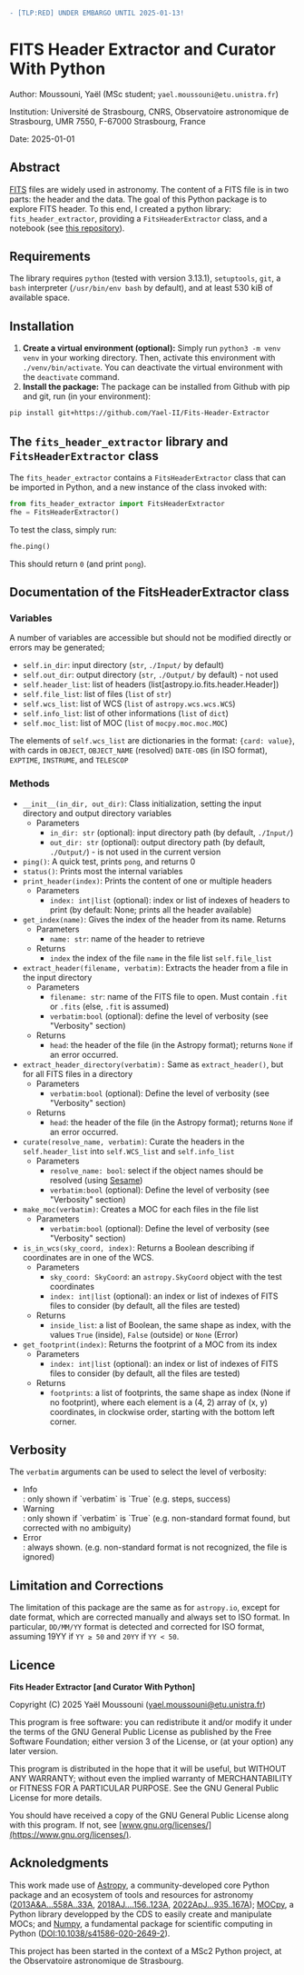 <!--[TLP:RED] UNDER EMBARGO UNTIL 2025-01-13!-->
```diff
- [TLP:RED] UNDER EMBARGO UNTIL 2025-01-13!
```

# FITS Header Extractor and Curator With Python
Author: Moussouni, Yaël (MSc student; `yael.moussouni@etu.unistra.fr`)

Institution: Université de Strasbourg, CNRS, Observatoire astronomique de Strasbourg, UMR 7550, F-67000 Strasbourg, France

Date: 2025-01-01

## Abstract

[FITS](https://en.wikipedia.org/wiki/FITS/) files are widely used in astronomy. The content of a FITS file is in two parts: the header and the data. The goal of this Python package is to explore FITS header. To this end, I created a python library: `fits_header_extractor`, providing a `FitsHeaderExtractor` class, and a notebook (see [this repository](https://github.com/Yael-II/MSc2-Project-FITS)).

## Requirements

The library requires `python` (tested with version 3.13.1), `setuptools`, `git`, a `bash` interpreter (`/usr/bin/env bash` by default), and at least 530 kiB of available space.

## Installation

1. **Create a virtual environment (optional):** Simply run `python3 -m venv venv` in your working directory. Then, activate this environment with `./venv/bin/activate`. You can deactivate the virtual environment with the `deactivate` command.
2. **Install the package:** The package can be installed from Github with pip and git, run (in your environment):
```bash
pip install git+https://github.com/Yael-II/Fits-Header-Extractor
```

## The `fits_header_extractor` library and `FitsHeaderExtractor` class
The `fits_header_extractor` contains a `FitsHeaderExtractor` class that can be imported in Python, and a new instance of the class invoked with:
```python
from fits_header_extractor import FitsHeaderExtractor
fhe = FitsHeaderExtractor()
```

To test the class, simply run:
```python
fhe.ping()
```
This should return `0` (and print `pong`).

## Documentation of the FitsHeaderExtractor class

### Variables

A number of variables are accessible but should not be modified directly or errors may be generated;
- `self.in_dir`: input directory (`str`, `./Input/` by default)
- `self.out_dir`: output directory (`str`, `./Output/` by default) - not used
- `self.header_list`: list of headers (list[astropy.io.fits.header.Header])
- `self.file_list`: list of files (`list` of `str`)
- `self.wcs_list`: list of WCS (`list` of `astropy.wcs.wcs.WCS`)
- `self.info_list`: list of other informations (`list` of `dict`)
- `self.moc_list`: list of MOC (`list` of `mocpy.moc.moc.MOC`)

The elements of `self.wcs_list` are dictionaries in the format: `{card: value}`, with cards in `OBJECT`, `OBJECT_NAME` (resolved) `DATE-OBS` (in ISO format), `EXPTIME`, `INSTRUME`, and `TELESCOP`

### Methods

- `__init__(in_dir, out_dir)`: Class initialization, setting the input directory and output directory variables
    - Parameters
        - `in_dir: str` (optional): input directory path (by default, `./Input/`) 
        - `out_dir: str` (optional): output directory path (by default, `./Output/`) - is not used in the current version
- `ping()`: A quick test, prints `pong`, and returns 0
- `status()`: Prints most the internal variables
- `print_header(index)`: Prints the content of one or multiple headers
    - Parameters
        - `index: int|list` (optional): index or list of indexes of headers to print (by default: None; prints all the header available)
- `get_index(name)`: Gives the index of the header from its name. Returns 
    - Parameters
        - `name: str`: name of the header to retrieve
    - Returns
        - `index` the index of the file `name` in the file list `self.file_list`
- `extract_header(filename, verbatim)`: Extracts the header from a file in the input directory
    - Parameters
        - `filename: str`: name of the FITS file to open. Must contain `.fit` or `.fits` (else, `.fit` is assumed)
        - `verbatim:bool` (optional): define the level of verbosity (see "Verbosity" section)
    - Returns
        - `head`: the header of the file (in the Astropy format); returns `None` if an error occurred.
- `extract_header_directory(verbatim):` Same as `extract_header()`, but for all FITS files in a directory
    - Parameters
        - `verbatim:bool` (optional): Define the level of verbosity (see "Verbosity" section)
    - Returns
        - `head`: the header of the file (in the Astropy format); returns `None` if an error occurred.
- `curate(resolve_name, verbatim)`: Curate the headers in the `self.header_list` into `self.WCS_list` and `self.info_list`
    - Parameters
        - `resolve_name: bool`: select if the object names should be resolved (using [Sesame](https://cds.unistra.fr/cgi-bin/Sesame))
        - `verbatim:bool` (optional): Define the level of verbosity (see "Verbosity" section)
- `make_moc(verbatim)`: Creates a MOC for each files in the file list
    - Parameters
        - `verbatim:bool` (optional): Define the level of verbosity (see "Verbosity" section)
- `is_in_wcs(sky_coord, index)`: Returns a Boolean describing if coordinates are in one of the WCS.
    - Parameters
        - `sky_coord: SkyCoord`: an `astropy.SkyCoord` object with the test coordinates
        - `index: int|list` (optional): an index or list of indexes of FITS files to consider (by default, all the files are tested)
    - Returns
        - `inside_list`: a list of Boolean, the same shape as index, with the values `True` (inside), `False` (outside) or `None` (Error)
- `get_footprint(index)`: Returns the footprint of a MOC from its index 
    - Parameters
        - `index: int|list` (optional): an index or list of indexes of FITS files to consider (by default, all the files are tested)
    - Returns
        - `footprints`: a list of footprints, the same shape as index (None if no footprint), where each element is a (4, 2) array of (x, y) coordinates, in clockwise order, starting with the bottom left corner.

## Verbosity

The `verbatim` arguments can be used to select the level of verbosity:
- <div color=\"#06518E\">Info</div>: only shown if `verbatim` is `True` (e.g. steps, success)
- <div color=\"#E8BD0F\">Warning</div>: only shown if `verbatim` is `True` (e.g. non-standard format found, but corrected with no ambiguity)
- <div color=\"#ED1C24\">Error</div>: always shown. (e.g. non-standard format is not recognized, the file is ignored)

## Limitation and Corrections

The limitation of this package are the same as for `astropy.io`, except for date format, which are corrected manually and always set to ISO format. In particular, `DD/MM/YY` format is detected and corrected for ISO format, assuming 19YY if `YY ≥ 50` and `20YY` if `YY < 50`.

## Licence

**Fits Header Extractor [and Curator With Python]**

Copyright (C) 2025 Yaël Moussouni (yael.moussouni@etu.unistra.fr)

This program is free software: you can redistribute it and/or modify it under the terms of the GNU General Public License as published by the Free Software Foundation; either version 3 of the License, or (at your option) any later version.

This program is distributed in the hope that it will be useful, but WITHOUT ANY WARRANTY; without even the implied warranty of MERCHANTABILITY or FITNESS FOR A PARTICULAR PURPOSE. See the GNU General Public License for more details.

You should have received a copy of the GNU General Public License along with this program. If not, see [www.gnu.org/licenses/](https://www.gnu.org/licenses/).

## Acknoledgments

This work made use of [Astropy](http://www.astropy.org), a community-developed core Python package and an ecosystem of tools and resources for astronomy ([2013A&A...558A..33A](https://ui.adsabs.harvard.edu/abs/2013A%26A...558A..33A/abstract), [2018AJ....156..123A](https://ui.adsabs.harvard.edu/abs/2018AJ....156..123A/abstract), [2022ApJ...935..167A](https://ui.adsabs.harvard.edu/abs/2022ApJ...935..167A/abstract)); [MOCpy](https://github.com/cds-astro/mocpy/), a Python library developped by the CDS to easily create and manipulate MOCs; and [Numpy](https://numpy.org/), a fundamental package for scientific computing in Python ([DOI:10.1038/s41586-020-2649-2](https://doi.org/10.1038/s41586-020-2649-2)).

This project has been started in the context of a MSc2 Python project, at the Observatoire astronomique de Strasbourg.
